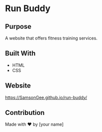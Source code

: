 # Run Buddy

## Purpose
A website that offers fitness training services.

## Built With
* HTML
* CSS

## Website
https://SamsonGee.github.io/run-buddy/

## Contribution
Made with ❤️ by [your name]
